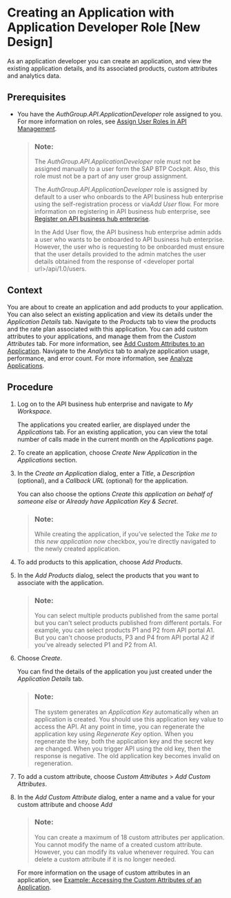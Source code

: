 <!-- loio99515fc73df2466b989bf285300860a4 -->

# Creating an Application with Application Developer Role \[New Design\]

As an application developer you can create an application, and view the existing application details, and its associated products, custom attributes and analytics data.



<a name="loio99515fc73df2466b989bf285300860a4__prereq_rbm_rjr_v5b"/>

## Prerequisites

-   You have the *AuthGroup.API.ApplicationDeveloper* role assigned to you. For more information on roles, see [Assign User Roles in API Management](APIM-Initial-Setup/assign-user-roles-in-api-management-911ca5a.md).

    > ### Note:  
    > The *AuthGroup.API.ApplicationDeveloper* role must not be assigned manually to a user form the SAP BTP Cockpit. Also, this role must not be a part of any user group assignment.
    > 
    > The *AuthGroup.API.ApplicationDeveloper* role is assigned by default to a user who onboards to the API business hub enterprise using the self-registration process or via*Add User* flow. For more information on registering in API business hub enterprise, see [Register on API business hub enterprise](register-on-api-business-hub-enterprise-c85fafe.md).
    > 
    > In the Add User flow, the API business hub enterprise admin adds a user who wants to be onboarded to API business hub enterprise. However, the user who is requesting to be onboarded must ensure that the user details provided to the admin matches the user details obtained from the response of <developer portal url\>/api/1.0/users.




## Context

You are about to create an application and add products to your application. You can also select an existing application and view its details under the *Application Details* tab. Navigate to the *Products* tab to view the products and the rate plan associated with this application. You can add custom attributes to your applications, and manage them from the *Custom Attributes* tab. For more information, see [Add Custom Attributes to an Application](add-custom-attributes-to-an-application-39c3cbd.md). Navigate to the *Analytics* tab to analyze application usage, performance, and error count. For more information, see [Analyze Applications](analyze-applications-deb57dd.md).



## Procedure

1.  Log on to the API business hub enterprise and navigate to *My Workspace*.

    The applications you created earlier, are displayed under the *Applications* tab. For an existing application, you can view the total number of calls made in the current month on the *Applications* page.

2.  To create an application, choose *Create New Application* in the *Applications* section.

3.  In the *Create an Application* dialog, enter a *Title*, a *Description* \(optional\), and a *Callback URL* \(optional\) for the application.

    You can also choose the options *Create this application on behalf of someone else* or *Already have Application Key & Secret*.

    > ### Note:  
    > While creating the application, if you’ve selected the *Take me to this new application now* checkbox, you’re directly navigated to the newly created application.

4.  To add products to this application, choose *Add Products*.

5.  In the *Add Products* dialog, select the products that you want to associate with the application.

    > ### Note:  
    > You can select multiple products published from the same portal but you can't select products published from different portals. For example, you can select products P1 and P2 from API portal A1. But you can't choose products, P3 and P4 from API portal A2 if you've already selected P1 and P2 from A1.

6.  Choose *Create*.

    You can find the details of the application you just created under the *Application Details* tab.

    > ### Note:  
    > The system generates an *Application Key* automatically when an application is created. You should use this application key value to access the API. At any point in time, you can regenerate the application key using *Regenerate Key* option. When you regenerate the key, both the application key and the secret key are changed. When you trigger API using the old key, then the response is negative. The old application key becomes invalid on regeneration.

7.  To add a custom attribute, choose *Custom Attributes* \> *Add Custom Attributes*.

8.  In the *Add Custom Attribute* dialog, enter a name and a value for your custom attribute and choose *Add*

    > ### Note:  
    > You can create a maximum of 18 custom attributes per application. You cannot modify the name of a created custom attribute. However, you can modify its value whenever required. You can delete a custom attribute if it is no longer needed.

    For more information on the usage of custom attributes in an application, see [Example: Accessing the Custom Attributes of an Application](example-accessing-the-custom-attributes-of-an-application-1cbd94c.md).


